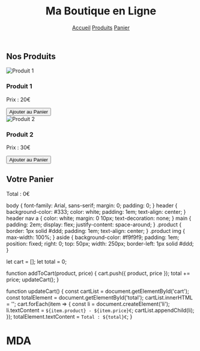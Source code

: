 <!DOCTYPE html>
<html lang="fr">
<head>
    <meta charset="UTF-8">
    <meta name="viewport" content="width=device-width, initial-scale=1.0">
    <title>Ma Boutique</title>
    <link rel="stylesheet" href="styles.css">
</head>
<body>
    <header>
        <h1>Ma Boutique en Ligne</h1>
        <nav>
            <a href="#">Accueil</a>
            <a href="#">Produits</a>
            <a href="#">Panier</a>
        </nav>
    </header>
    <main>
        <h2>Nos Produits</h2>
        <div class="product">
            <img src="https://via.placeholder.com/150" alt="Produit 1">
            <h3>Produit 1</h3>
            <p>Prix : 20€</p>
            <button onclick="addToCart('Produit 1', 20)">Ajouter au Panier</button>
        </div>
        <div class="product">
            <img src="https://via.placeholder.com/150" alt="Produit 2">
            <h3>Produit 2</h3>
            <p>Prix : 30€</p>
            <button onclick="addToCart('Produit 2', 30)">Ajouter au Panier</button>
        </div>
    </main>
    <aside>
        <h2>Votre Panier</h2>
        <ul id="cart"></ul>
        <p id="total">Total : 0€</p>
    </aside>
    <script src="script.js"></script>
</body>
</html>
body {
    font-family: Arial, sans-serif;
    margin: 0;
    padding: 0;
}
header {
    background-color: #333;
    color: white;
    padding: 1em;
    text-align: center;
}
header nav a {
    color: white;
    margin: 0 10px;
    text-decoration: none;
}
main {
    padding: 2em;
    display: flex;
    justify-content: space-around;
}
.product {
    border: 1px solid #ddd;
    padding: 1em;
    text-align: center;
}
.product img {
    max-width: 100%;
}
aside {
    background-color: #f9f9f9;
    padding: 1em;
    position: fixed;
    right: 0;
    top: 50px;
    width: 250px;
    border-left: 1px solid #ddd;
}

 let cart = [];
let total = 0;

function addToCart(product, price) {
    cart.push({ product, price });
    total += price;
    updateCart();
}

function updateCart() {
    const cartList = document.getElementById('cart');
    const totalElement = document.getElementById('total');
    cartList.innerHTML = '';
    cart.forEach(item => {
        const li = document.createElement('li');
        li.textContent = `${item.product} - ${item.price}€`;
        cartList.appendChild(li);
    });
    totalElement.textContent = `Total : ${total}€`;
}
# MDA
